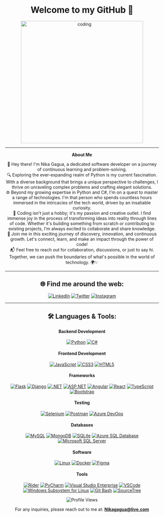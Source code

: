 <div align="center">
<h1>Welcome to my GitHub 👋</h1>
<img align="center" alt="coding" width="400" src="https://cdn.dribbble.com/users/1162077/screenshots/3848914/programmer.gif">
</div>

---

<div align="center">
  
**About Me**

👋 Hey there! I'm Nika Gagua, a dedicated software developer on a journey of continuous learning and problem-solving. <br>
🔍 Exploring the ever-expanding realm of Python is my current fascination. With a diverse background that brings a unique perspective to challenges, I thrive on unraveling complex problems and crafting elegant solutions. <br>
⚙️ Beyond my growing expertise in Python and C#, I'm on a quest to master a range of technologies. I'm that person who spends countless hours immersed in the intricacies of the tech world, driven by an insatiable curiosity. <br>
🚀 Coding isn't just a hobby; it's my passion and creative outlet. I find immense joy in the process of transforming ideas into reality through lines of code. Whether it's building something from scratch or contributing to existing projects, I'm always excited to collaborate and share knowledge. <br>
🌟 Join me in this exciting journey of discovery, innovation, and continuous growth. Let's connect, learn, and make an impact through the power of code! <br>
📬 Feel free to reach out for collaboration, discussions, or just to say hi. Together, we can push the boundaries of what's possible in the world of technology. 🌍✨

</div>

---

<h2 align="center">🌐 Find me around the web:</h2>
<div align="center">

[![LinkedIn](https://img.shields.io/badge/LinkedIn-blue?style=flat-square&logo=linkedin&labelColor=blue)](https://www.linkedin.com/in/nikagagua/)
[![Twitter](https://img.shields.io/badge/Twitter-blue?style=flat-square&logo=twitter&labelColor=blue)](https://twitter.com/nicknet1c)
[![Instagram](https://img.shields.io/badge/Instagram-E4405F?style=flat-square&logo=instagram&logoColor=white)](https://www.instagram.com/nicknet1c/)

</div>

---

<h2 align="center">🛠️ Languages & Tools:</h2>

<h4 align="center">Backend Development</h4>
<div align="center">

[![Python](https://img.shields.io/badge/-Python-black?style=flat-square&logo=python)](https://www.python.org/)
[![C#](https://img.shields.io/badge/-C%23-blue?style=flat-square&logo=csharp)](https://docs.microsoft.com/en-us/dotnet/csharp/)


</div>

<h4 align="center">Frontend Development</h4>
<div align="center">

[![JavaScript](https://img.shields.io/badge/-JavaScript-black?style=flat-square&logo=javascript)](https://developer.mozilla.org/en-US/docs/Web/JavaScript)
[![CSS3](https://img.shields.io/badge/-CSS3-blue?style=flat-square&logo=css3)](https://developer.mozilla.org/en-US/docs/Web/CSS)
[![HTML5](https://img.shields.io/badge/-HTML5-red?style=flat-square&logo=html5)](https://developer.mozilla.org/en-US/docs/Web/HTML)

</div>


<h4 align="center">Frameworks</h4>
<div align="center">
 
[![Flask](https://img.shields.io/badge/-Flask-black?style=flat-square&logo=flask)](https://flask.palletsprojects.com/)
[![Django](https://img.shields.io/badge/-Django-darkgreen?style=flat-square&logo=django)](https://www.djangoproject.com/)
[![.NET](https://img.shields.io/badge/-.NET-blueviolet?style=flat-square&logo=.net)](https://dotnet.microsoft.com/)
[![ASP.NET](https://img.shields.io/badge/-ASP.NET-orange?style=flat-square&logo=.net)](https://dotnet.microsoft.com/apps/aspnet)
[![Angular](https://img.shields.io/badge/-Angular-red?style=flat-square&logo=angular)](https://angular.io/)
[![React](https://img.shields.io/badge/-React-black?style=flat-square&logo=react)](https://reactjs.org/)
[![TypeScript](https://img.shields.io/badge/-TypeScript-blue?style=flat-square&logo=typescript)](https://www.typescriptlang.org/)
[![Bootstrap](https://img.shields.io/badge/-Bootstrap-purple?style=flat-square&logo=bootstrap)](https://getbootstrap.com/)


</div>

<h4 align="center">Testing</h4>
<div align="center">

[![Selenium](https://img.shields.io/badge/-Selenium-darkgreen?style=flat-square&logo=selenium)](https://www.selenium.dev/)
[![Postman](https://img.shields.io/badge/-Postman-orange?style=flat-square&logo=postman)](https://www.postman.com/)
[![Azure DevOps](https://img.shields.io/badge/-AzureDevOps-0078D7?style=flat-square&logo=azure-devops)](https://azure.microsoft.com/en-us/services/devops/)

</div>

<h4 align="center">Databases</h4>
<div align="center">

[![MySQL](https://img.shields.io/badge/-MySQL-blue?style=flat-square&logo=mysql)](https://www.mysql.com/)
[![MongoDB](https://img.shields.io/badge/-MongoDB-green?style=flat-square&logo=mongodb)](https://www.mongodb.com/)
[![SQLite](https://img.shields.io/badge/-SQLite-lightgray?style=flat-square&logo=sqlite)](https://www.sqlite.org/)
[![Azure SQL Database](https://img.shields.io/badge/-Azure%20SQL%20Database-blue?style=flat-square&logo=microsoft-azure)](https://azure.microsoft.com/services/sql-database/)
[![Microsoft SQL Server](https://img.shields.io/badge/-SQL%20Server-orange?style=flat-square&logo=microsoft-sql-server)](https://www.microsoft.com/en-us/sql-server)


<h4 align="center">Software</h4>
<div align="center">

[![Linux](https://img.shields.io/badge/-Linux-black?style=flat-square&logo=linux)](https://www.linux.org/)
[![Docker](https://img.shields.io/badge/-Docker-blue?style=flat-square&logo=docker)](https://www.docker.com/)
[![Figma](https://img.shields.io/badge/-Figma-orange?style=flat-square&logo=figma)](https://www.figma.com/)

</div>

<h4 align="center">Tools</h4>
<div align="center">

[![Rider](https://img.shields.io/badge/-Rider-black?style=flat-square&logo=rider)](https://www.jetbrains.com/rider/)
[![PyCharm](https://img.shields.io/badge/-PyCharm-black?style=flat-square&logo=pycharm)](https://www.jetbrains.com/pycharm/)
[![Visual Studio Enterprise](https://img.shields.io/badge/-Visual%20Studio%20Enterprise-purple?style=flat-square&logo=visual-studio)](https://visualstudio.microsoft.com/vs/)
[![VSCode](https://img.shields.io/badge/-VSCode-blue?style=flat-square&logo=visual-studio-code)](https://code.visualstudio.com/)
[![Windows Subsystem for Linux](https://img.shields.io/badge/-WSL-lightgray?style=flat-square&logo=ubuntu)](https://docs.microsoft.com/en-us/windows/wsl/)
[![Git Bash](https://img.shields.io/badge/-Git%20Bash-black?style=flat-square&logo=git)](https://gitforwindows.org/)
[![SourceTree](https://img.shields.io/badge/-SourceTree-blue?style=flat-square&logo=atlassian)](https://www.sourcetreeapp.com/)



</div>

<div align="center">
  
![Profile Views](https://komarev.com/ghpvc/?username=nikagagua&label=Profile%20views&color=0e75b6&style=flat)
  
For any inquiries, please reach out to me at: **Nikagagua@live.com**

</div>

